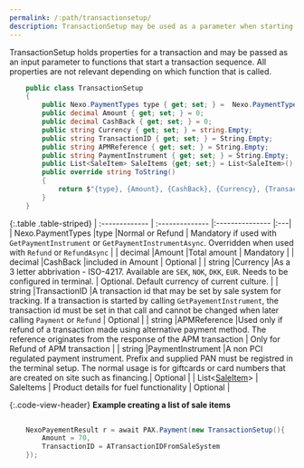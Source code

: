 ```yaml
---
permalink: /:path/transactionsetup/
description: TransactionSetup may be used as a parameter when starting a transaction.
---
```

TransactionSetup holds properties for a transaction and may be passed as an input parameter to functions that start a transaction sequence. All properties are not relevant depending on which function that is called.

```c#
    public class TransactionSetup
    {
        public Nexo.PaymentTypes type { get; set; } =  Nexo.PaymentTypes.Normal;
        public decimal Amount { get; set; } = 0;
        public decimal CashBack { get; set; } = 0;
        public string Currency { get; set; } = string.Empty;
        public string TransactionID { get; set; } = String.Empty;
        public string APMReference { get; set; } = String.Empty;
        public string PaymentInstrument { get; set; } = String.Empty;
        public List<SaleItem> SaleItems {get; set;} = List<SaleItem>();
        public override string ToString() 
        {
            return $"{type}, {Amount}, {CashBack}, {Currency}, {TransactionID}, {APMReference}, {PaymentInstrument}";
        }
    }
```

{:.table .table-striped}
| :------------- | :-------------- |:--------------- |:---|
| Nexo.PaymentTypes |type |Normal or Refund | Mandatory if used with `GetPaymentInstrument` or `GetPaymentInstrumentAsync`. Overridden when used with `Refund` or `RefundAsync` |
| decimal |Amount |Total amount | Mandatory |
| decimal |CashBack |included in Amount | Optional |
| string |Currency |As a 3 letter abbrivation - ISO-4217. Available are `SEK`, `NOK`, `DKK`, `EUR`. Needs to be configured in terminal. | Optional. Default currency of current culture. |
| string |TransactionID |A transaction id that may be set by sale system for tracking. If a transaction is started by calling `GetPayementInstrument`, the transaction id must be set in that call and cannot be changed when later calling `Payment` or `Refund` | Optional |
| string |APMReference |Used only if refund of a transaction made using alternative payment method. The reference originates from the response of the APM transaction | Only for Refund of APM transaction |
| string |PaymentInstrument |A non PCI regulated payment instrument. Prefix and supplied PAN must be registred in the terminal setup. The normal usage is for giftcards or card numbers that are created on site such as financing.| Optional |
| List\<[SaleItem][saleitem]\> | SaleItems | Product details for fuel functionality | Optional |

{:.code-view-header}
**Example creating a list of sale items**

```c#
    
    NexoPayementResult r = await PAX.Payment(new TransactionSetup(){
        Amount = 70,
        TransactionID = ATransactionIDFromSaleSystem
    });

```

[saleitem]: /pax-terminal/NET/includes/saleitem
